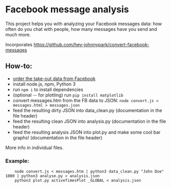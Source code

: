# Facebook message analysis

This project helps you with analyzing your Facebook messages data: how often do you chat with people, how many messages have you send and much more.

Incorporates https://github.com/hey-johnnypark/convert-facebook-messages

## How-to:

- [order the take-out data from Facebook](https://www.facebook.com/settings)
- install node.js, npm, Python 3
- run `npm i` to install dependencies
- (optional -- for plotting) run `pip install matplotlib`
- convert messages.htm from the FB data to JSON: `node convert.js < messages.html > messages.json`
- feed the resulting dirty JSON into data_clean.py (documentation in the file header)
- feed the resulting clean JSON into analysis.py (documentation in the file header)
- feed the resulting analysis JSON into plot.py and make some cool bar graphs! (documentation in the file header)

More info in individual files.

### Example:

```
    node convert.js < messages.htm | python3 data_clean.py "John Doe" 1000 | python3 analyse.py > analysis.json
    python3 plot.py activeTimesPlot _GLOBAL < analysis.json
```